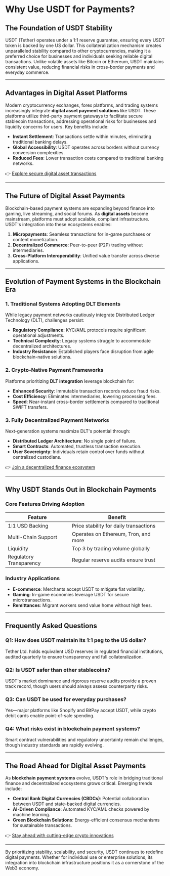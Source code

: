 # Why Use USDT for Payments?

## The Foundation of USDT Stability  
USDT (Tether) operates under a 1:1 reserve guarantee, ensuring every USDT token is backed by one US dollar. This collateralization mechanism creates unparalleled stability compared to other cryptocurrencies, making it a preferred choice for businesses and individuals seeking reliable digital transactions. Unlike volatile assets like Bitcoin or Ethereum, USDT maintains consistent value, reducing financial risks in cross-border payments and everyday commerce.

---

## Advantages in Digital Asset Platforms  
Modern cryptocurrency exchanges, forex platforms, and trading systems increasingly integrate **digital asset payment solutions** like USDT. These platforms utilize third-party payment gateways to facilitate secure stablecoin transactions, addressing operational risks for businesses and liquidity concerns for users. Key benefits include:  

- **Instant Settlement**: Transactions settle within minutes, eliminating traditional banking delays.  
- **Global Accessibility**: USDT operates across borders without currency conversion complexities.  
- **Reduced Fees**: Lower transaction costs compared to traditional banking networks.  

👉 [Explore secure digital asset transactions](https://bit.ly/okx-bonus)  

---

## The Future of Digital Asset Payments  
Blockchain-based payment systems are expanding beyond finance into gaming, live streaming, and social forums. As **digital assets** become mainstream, platforms must adopt scalable, compliant infrastructure. USDT's integration into these ecosystems enables:  

1. **Micropayments**: Seamless transactions for in-game purchases or content monetization.  
2. **Decentralized Commerce**: Peer-to-peer (P2P) trading without intermediaries.  
3. **Cross-Platform Interoperability**: Unified value transfer across diverse applications.  

---

## Evolution of Payment Systems in the Blockchain Era  
### 1. Traditional Systems Adopting DLT Elements  
While legacy payment networks cautiously integrate Distributed Ledger Technology (DLT), challenges persist:  
- **Regulatory Compliance**: KYC/AML protocols require significant operational adjustments.  
- **Technical Complexity**: Legacy systems struggle to accommodate decentralized architectures.  
- **Industry Resistance**: Established players face disruption from agile blockchain-native solutions.  

### 2. Crypto-Native Payment Frameworks  
Platforms prioritizing **DLT integration** leverage blockchain for:  
- **Enhanced Security**: Immutable transaction records reduce fraud risks.  
- **Cost Efficiency**: Eliminates intermediaries, lowering processing fees.  
- **Speed**: Near-instant cross-border settlements compared to traditional SWIFT transfers.  

### 3. Fully Decentralized Payment Networks  
Next-generation systems maximize DLT's potential through:  
- **Distributed Ledger Architecture**: No single point of failure.  
- **Smart Contracts**: Automated, trustless transaction execution.  
- **User Sovereignty**: Individuals retain control over funds without centralized custodians.  

👉 [Join a decentralized finance ecosystem](https://bit.ly/okx-bonus)  

---

## Why USDT Stands Out in Blockchain Payments  
### Core Features Driving Adoption  
| Feature                | Benefit                                  |  
|------------------------|------------------------------------------|  
| 1:1 USD Backing        | Price stability for daily transactions   |  
| Multi-Chain Support    | Operates on Ethereum, Tron, and more     |  
| Liquidity              | Top 3 by trading volume globally         |  
| Regulatory Transparency| Regular reserve audits ensure trust      |  

### Industry Applications  
- **E-commerce**: Merchants accept USDT to mitigate fiat volatility.  
- **Gaming**: In-game economies leverage USDT for secure microtransactions.  
- **Remittances**: Migrant workers send value home without high fees.  

---

## Frequently Asked Questions  

### Q1: How does USDT maintain its 1:1 peg to the US dollar?  
Tether Ltd. holds equivalent USD reserves in regulated financial institutions, audited quarterly to ensure transparency and full collateralization.  

### Q2: Is USDT safer than other stablecoins?  
USDT's market dominance and rigorous reserve audits provide a proven track record, though users should always assess counterparty risks.  

### Q3: Can USDT be used for everyday purchases?  
Yes—major platforms like Shopify and BitPay accept USDT, while crypto debit cards enable point-of-sale spending.  

### Q4: What risks exist in blockchain payment systems?  
Smart contract vulnerabilities and regulatory uncertainty remain challenges, though industry standards are rapidly evolving.  

---

## The Road Ahead for Digital Asset Payments  
As **blockchain payment systems** evolve, USDT's role in bridging traditional finance and decentralized ecosystems grows critical. Emerging trends include:  

- **Central Bank Digital Currencies (CBDCs)**: Potential collaboration between USDT and state-backed digital currencies.  
- **AI-Driven Compliance**: Automated KYC/AML checks powered by machine learning.  
- **Green Blockchain Solutions**: Energy-efficient consensus mechanisms for sustainable transactions.  

👉 [Stay ahead with cutting-edge crypto innovations](https://bit.ly/okx-bonus)  

---

By prioritizing stability, scalability, and security, USDT continues to redefine digital payments. Whether for individual use or enterprise solutions, its integration into blockchain infrastructure positions it as a cornerstone of the Web3 economy.